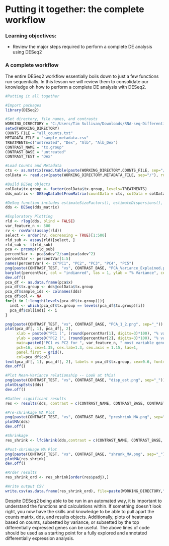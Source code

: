 # Putting it together: the complete workflow

### Learning objectives:
- Review the major steps required to perform a complete DE analysis using DESeq2


### A complete workflow

The entire DESeq2 workflow essentially boils down to just a few functions run sequentially. In this lesson we will review them to consolidate our knowledge oh how to perform a complete DE analysis with DESeq2. 

```r
#Putting it all together

#Import packages
library(DESeq2)

#Set directory, file names, and contrasts
WORKING_DIRECTORY = "C:/Users/Tim Sullivan/Downloads/RNA-seq-Differential-Expression-workshop-June-2021-master/data"
setwd(WORKING_DIRECTORY)
COUNTS_FILE = "all_counts.txt"
METADATA_FILE = "sample_metadata.csv"
TREATMENTS=c("untreated", "Dex", "Alb", "Alb_Dex")
CONTRAST_NAME = "tx.group"
CONTRAST_BASE = "untreated"
CONTRAST_TEST = "Dex"

#Load Counts and Metadata
cts <- as.matrix(read.table(paste(WORKING_DIRECTORY,COUNTS_FILE, sep="/"), sep="\t", header = TRUE, row.names=1, stringsAsFactors = F))
colData <- read.csv(paste(WORKING_DIRECTORY,METADATA_FILE, sep="/"), row.names=1)

#Build DESeq objects
colData$tx.group <- factor(colData$tx.group, levels=TREATMENTS)
dds_matrix <- DESeqDataSetFromMatrix(countData = cts, colData = colData, design =  as.formula(paste(" ", CONTRAST_NAME, sep="~")))

#DeSeq function includes estimateSizeFactors(), estimateDispersions(), and nbinomWaldTest(). ?DESeq for more information.
dds <- DESeq(dds_matrix)

#Exploratory Plotting
rld <- rlog(dds, blind = FALSE)
var_feature_n <- 500
rv <- rowVars(assay(rld))
select <- order(rv, decreasing = TRUE)[1:500]
rld_sub <- assay(rld)[select, ]
rld_sub <- t(rld_sub)
pca <- prcomp(rld_sub)
percentVar <- pca$sdev^2/sum(pca$sdev^2)
percentVar <- percentVar[1:5]
names(percentVar) <- c("PC1", "PC2", "PC3", "PC4", "PC5")
png(paste(CONTRAST_TEST, "vs", CONTRAST_BASE, "PCA_Variance_Explained.png", sep="_"))
barplot(percentVar, col = "indianred", las = 1, ylab = "% Variance", cex.lab = 1.2)
dev.off()
pca_df <- as.data.frame(pca$x)
pca_df$tx.group <- dds@colData$tx.group
pca_df$sample_ids <- colnames(dds)
pca_df$col <- NA
for(i in 1:length(levels(pca_df$tx.group))){
  ind1 <- which(pca_df$tx.group == levels(pca_df$tx.group)[i])
  pca_df$col[ind1] <- i
}

png(paste(CONTRAST_TEST, "vs", CONTRAST_BASE, "PCA_1_2.png", sep="_"))
plot(pca_df[, 1], pca_df[, 2],
     xlab = paste0("PC1 (", (round(percentVar[1], digits=3)*100), "% variance)"),
     ylab = paste0("PC2 (", (round(percentVar[2], digits=3)*100), "% variance)"),
     main=paste0("PC1 vs PC2 for ", var_feature_n, " most variable genes"),
     pch=16, cex=1.35, cex.lab=1.3, cex.axis = 1.15, las=1,
     panel.first = grid(),
     col=pca_df$col)
text(pca_df[, 1], pca_df[, 2], labels = pca_df$tx.group, cex=0.6, font=2, pos=4)
dev.off()

#Plot Mean-Variance relationship -- Look at this!
png(paste(CONTRAST_TEST, "vs", CONTRAST_BASE, "disp_est.png", sep="_"))
plotDispEsts(dds)
dev.off()

#Gather significant results
res <- results(dds, contrast = c(CONTRAST_NAME, CONTRAST_BASE, CONTRAST_TEST), alpha = 0.05, lfcThreshold = 0)

#Pre-shrinkage MA Plot
png(paste(CONTRAST_TEST, "vs", CONTRAST_BASE, "preshrink_MA.png", sep="_"))
plotMA(dds)
dev.off()

#Shrinkage
res_shrink <- lfcShrink(dds,contrast = c(CONTRAST_NAME, CONTRAST_BASE, CONTRAST_TEST), type="normal")

#Post-shrinkage MA Plot
png(paste(CONTRAST_TEST, "vs", CONTRAST_BASE, "shrunk_MA.png", sep="_"))
plotMA(res_shrink)
dev.off()

#Rrder results
res_shrink_ord <- res_shrink[order(res$padj),]

#Write output CSV
write.csv(as.data.frame(res_shrink_ord), file=paste(WORKING_DIRECTORY,"dex_vs_untreated_deseq.csv", sep="/"), row.names=T, quote=F )

```

Despite DESeq2 being able to be run in an automated way, it is important to understand the functions and calculations within.  If something doesn't look right, you now have the skills and knowledge to be able to pull apart the counts matrix, dds, and results objects.  Additionally, plots of heatmaps based on counts, subsetted by variance, or subsetted by the top differentially expressed genes can be useful.  The above lines of code should be used as a starting point for a fully explored and annotated differentially expression analysis.
